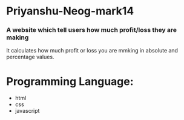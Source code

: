 # Priyanshu-Neog-mark14 
### A website which tell users how much profit/loss they are making
It calculates how much profit or loss you are mmking in absolute and percentage values.

# Programming Language:
 - html
 - css 
 - javascript 
